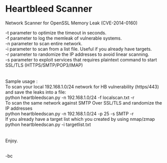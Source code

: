 # Heartbleed Scanner

Network Scanner for OpenSSL Memory Leak (CVE-2014-0160) 

-t parameter to optimize the timeout in seconds.<br/>
-f parameter to log the memleak of vulnerable systems.<br/>
-n parameter to scan entire network.<br/>
-i parameter to scan from a list file. Useful if you already have targets.<br/>
-r parameter to randomize the IP addresses to avoid linear scanning.<br/>
-s parameter to exploit services that requires plaintext command to start SSL/TLS (HTTPS/SMTP/POP3/IMAP)<br/>
<br/><br/>
Sample usage :<br/> 
To scan your local 192.168.1.0/24 network for HB vulnerability (https/443) and save the leaks into a file:<br/>
  python heartbleedscan.py -n 192.168.1.0/24 -f localscan.txt -r <br/>
To scan the same network against SMTP Over SSL/TLS and randomize the IP addresses<br/>
  python heartbleedscan.py -n 192.168.1.0/24 -p 25 -s SMTP -r<br/>
If you already have a target list which you created by using nmap/zmap<br/>
  python heartbleedscan.py -i targetlist.txt <br/>
<br/><br/>
Enjoy.<br/><br/>

-bc

